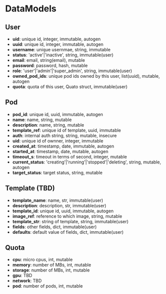 # DataModels

## User

- **uid**: unique id, integer, immutable, autogen
- **uuid**: unique id, integer, immutable, autogen
- **username**: unique usernmae, string, immutable
- **status**: 'active'|'inactive', string, immutable(user)
- **email**: email, string(email), mutable
- **password**: password, hash, mutable
- **role**: 'user'|'admin'|'super_admin', string, immutable(user)
- **owned_pod_ids**: unique pod ids owned by this user, list(uuid), mutable, autogen
- **quota**: quota of this user, Quato struct, immutable(user)

## Pod

- **pod_id**: unique id, uuid, immutable, autogen
- **name**: name, string, mutable
- **description**: name, string, mutable
- **template_ref**: unique id of template, uuid, immutable
- **auth**: internal auth string, string, mutable, insecure
- **uid**: unique id of ownner, integer, immutable
- **created_at**: timestamp, date, immutable, autogen
- **started_at**: timestamp, date, mutable, autogen
- **timeout_s**: timeout in terms of second, integer, mutable
- **current_status**: 'creating'|'running'|'stopped'|'deleting', string, mutable, autogen
- **target_status**: target status, string, mutable

## Template (TBD)

- **template_name**: name, str, immutable(user)
- **description**: description, str, immutable(user)
- **template_id**: unique id, uuid, immutable, autogen
- **image_ref**: reference to which image, string, mutable
- **template_str**: string of template, string, immutable(user)
- **fields**: other fields, dict, immutable(user)
- **defaults**: default value of fields, dict, immutable(user)

## Quota

- **cpu**: micro cpus, int, mutable
- **memory**: number of MBs, int, mutable
- **storage**: number of MBs, int, mutable
- **gpu**: TBD
- **network**: TBD
- **pod**: number of pods, int, mutable
